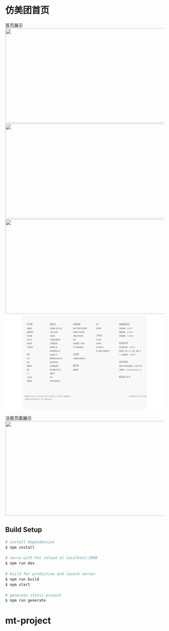 仿美团首页
===
首页展示
<br>
<img  width="600" height="300" src="https://github.com/pengkunbin/mt-project/tree/master/gitimg/header.png">
<img  width="600" height="300" src="https://github.com/pengkunbin/mt-project/tree/master/gitimg/index1.png">
<img  width="600" height="300" src="https://github.com/pengkunbin/mt-project/tree/master/gitimg/index2.png">
<img  width="600" height="300" src="https://raw.githubusercontent.com/pengkunbin/mt-project/master/gitimg/footer.png">

注册页面展示
<img  width="600" height="300" src="https://github.com/pengkunbin/mt-project/tree/master/gitimg/register.png">


## Build Setup

``` bash
# install dependencies
$ npm install

# serve with hot reload at localhost:3000
$ npm run dev

# build for production and launch server
$ npm run build
$ npm start

# generate static project
$ npm run generate
```

# mt-project
